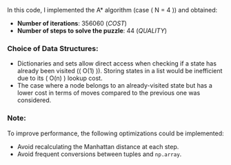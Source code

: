 In this code, I implemented the A* algorithm (case \( N = 4 \)) and obtained:
- **Number of iterations**: 356060 (*COST*)  
- **Number of steps to solve the puzzle**: 44 (*QUALITY*)  

### Choice of Data Structures:
- Dictionaries and sets allow direct access when checking if a state has already been visited (\( O(1) \)). Storing states in a list would be inefficient due to its \( O(n) \) lookup cost.  
- The case where a node belongs to an already-visited state but has a lower cost in terms of moves compared to the previous one was considered.  

### Note:
To improve performance, the following optimizations could be implemented:  
- Avoid recalculating the Manhattan distance at each step.  
- Avoid frequent conversions between tuples and `np.array`.  
